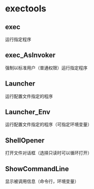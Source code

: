 # exectools
## exec
运行指定程序
## exec_AsInvoker
强制以标准用户（普通权限）运行指定程序
## Launcher
运行配置文件指定的程序
## Launcher_Env
运行配置文件指定的程序（可指定环境变量）
## ShellOpener
打开文件对话框（选择只读时可以循环打开）
## ShowCommandLine
显示被调用信息（命令行，环境变量）
